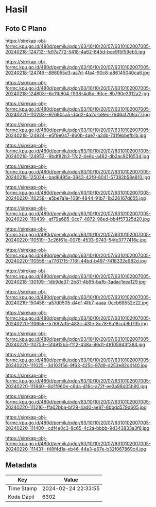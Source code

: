 # Hasil

## Foto C Plano

https://sirekap-obj-formc.kpu.go.id/480d/pemilu/pdpr/63/10/10/20/07/6310102007005-20240218-124712--fd17a772-5418-4a62-845d-bce9f5f59eb5.jpg

https://sirekap-obj-formc.kpu.go.id/480d/pemilu/pdpr/63/10/10/20/07/6310102007005-20240218-124746--886055d3-aa7d-4fa4-90c8-a86145040ca6.jpg

https://sirekap-obj-formc.kpu.go.id/480d/pemilu/pdpr/63/10/10/20/07/6310102007005-20240218-124803--6c11b804-f938-4d8d-90ce-8b790e3312a2.jpg

https://sirekap-obj-formc.kpu.go.id/480d/pemilu/pdpr/63/10/10/20/07/6310102007005-20240220-110203--97680ca5-d4d2-4a2c-b9ec-7646af209a77.jpg

https://sirekap-obj-formc.kpu.go.id/480d/pemilu/pdpr/63/10/10/20/07/6310102007005-20240218-124924--e5f9e047-860b-4ae7-a2db-7d1febbefb1b.jpg

https://sirekap-obj-formc.kpu.go.id/480d/pemilu/pdpr/63/10/10/20/07/6310102007005-20240218-124952--9bdf82b3-17c2-4e6c-a482-db2ac8016534.jpg

https://sirekap-obj-formc.kpu.go.id/480d/pemilu/pdpr/63/10/10/20/07/6310102007005-20240218-125024--bad8495a-3843-43f9-8041-57382b58e810.jpg

https://sirekap-obj-formc.kpu.go.id/480d/pemilu/pdpr/63/10/10/20/07/6310102007005-20240220-110258--e5be7a1e-108f-4844-91b7-1b326167d655.jpg

https://sirekap-obj-formc.kpu.go.id/480d/pemilu/pdpr/63/10/10/20/07/6310102007005-20240220-110439--af79e685-0cc7-4872-98ed-bb4f57325d20.jpg

https://sirekap-obj-formc.kpu.go.id/480d/pemilu/pdpr/63/10/10/20/07/6310102007005-20240220-110519--3c26f61e-0076-4533-9743-54fe3777416e.jpg

https://sirekap-obj-formc.kpu.go.id/480d/pemilu/pdpr/63/10/10/20/07/6310102007005-20240220-110556--a7761715-716f-44bd-b497-7418332e982d.jpg

https://sirekap-obj-formc.kpu.go.id/480d/pemilu/pdpr/63/10/10/20/07/6310102007005-20240218-130109--1db9de37-2b81-4b95-ba1b-3adac1eea129.jpg

https://sirekap-obj-formc.kpu.go.id/480d/pemilu/pdpr/63/10/10/20/07/6310102007005-20240219-150458--a57d0505-d4ef-4fb7-aaaa-0ccb68552e22.jpg

https://sirekap-obj-formc.kpu.go.id/480d/pemilu/pdpr/63/10/10/20/07/6310102007005-20240220-110655--57692a15-483c-43fe-8c78-9a18ccb8d735.jpg

https://sirekap-obj-formc.kpu.go.id/480d/pemilu/pdpr/63/10/10/20/07/6310102007005-20240220-110753--5f4912b5-f112-438a-86d1-49105943f384.jpg

https://sirekap-obj-formc.kpu.go.id/480d/pemilu/pdpr/63/10/10/20/07/6310102007005-20240220-111025--3d103f56-9f63-425c-97d9-d253e82c4140.jpg

https://sirekap-obj-formc.kpu.go.id/480d/pemilu/pdpr/63/10/10/20/07/6310102007005-20240220-111840--8d1f960e-c8da-416c-a72f-ee3a98d05b90.jpg

https://sirekap-obj-formc.kpu.go.id/480d/pemilu/pdpr/63/10/10/20/07/6310102007005-20240220-111216--ffa02bba-bf29-4ad0-ae97-8bbdd579d605.jpg

https://sirekap-obj-formc.kpu.go.id/480d/pemilu/pdpr/63/10/10/20/07/6310102007005-20240220-111400--cdf4e0c3-8c65-4c2a-bbbb-9d343833a3f8.jpg

https://sirekap-obj-formc.kpu.go.id/480d/pemilu/pdpr/63/10/10/20/07/6310102007005-20240220-111431--f48f4d1a-eb46-44a3-a67e-b32f067869c4.jpg


## Metadata

| Key        | Value               |
| ---------- | ------------------- |
| Time Stamp | 2024-02-24 22:33:55 |
| Kode Dapil | 6302                |




